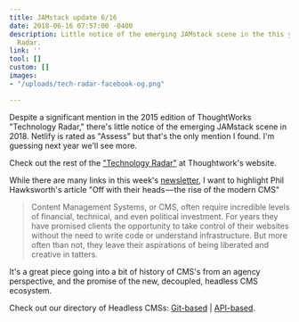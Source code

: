 ```yaml
---
title: JAMstack update 6/16
date: 2018-06-16 07:57:00 -0400
description: Little notice of the emerging JAMstack scene in the this year's Technology
  Radar.
link: ''
tool: []
custom: []
images:
- "/uploads/tech-radar-facebook-og.png"

---
```

Despite a significant mention in the 2015 edition of ThoughtWorks "Technology Radar," there's little notice of the emerging JAMstack scene in 2018. Netlify is rated as "Assess" but that's the only mention I found. I'm guessing next year we'll see more.

Check out the rest of the ["Technology Radar"](https://www.thoughtworks.com/radar) at Thoughtwork's website.

While there are many links in this week's [newsletter](https://www.getrevue.co/profile/thenewdynamic/issues/build-better-faster-websites-the-new-dynamic-6-16-119263), I want to highlight Phil Hawksworth's article "Off with their heads — the rise of the modern CMS"

> Content Management Systems, or CMS, often require incredible levels of financial, technical, and even political investment. For years they have promised clients the opportunity to take control of their websites without the need to write code or understand infrastructure. But more often than not, they leave their aspirations of being liberated and creative in tatters.

It's a great piece going into a bit of history of CMS's from an agency perspective, and the promise of the new, decoupled, headless CMS ecosystem.

Check out our directory of Headless CMSs: [Git-based](https://www.thenewdynamic.org/tools/headless-cms-git-based/) | [API-based](https://www.thenewdynamic.org/tools/headless-cms-api-based/).